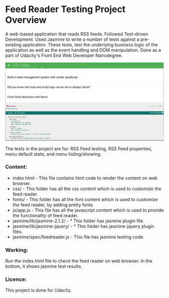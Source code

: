 # Feed Reader Testing Project Overview
A web-based application that reads RSS feeds. Followed Test-driven Development. Used Jasmine to write a number of tests against a pre-existing application. These tests, test the underlying business logic of the application as well as the event handling and DOM manipulation. Done as a part of Udacity's Front End Web Developer Nanodegree.


![alt text](https://github.com/riyadashoriya/feed-reader-testing/blob/master/FeedReaderTesting.png "Game Preview")


The tests in the project are for: RSS Feed testing, RSS Feed properties, menu default state, and menu hiding/showing.


### Content:
* index.html - This file contains html code to render the content on web browser.
* css/ - This folder has all the css content which is used to customize the feed reader.
* fonts/ - This folder has all the font content which is used to customize the feed reader, by adding pretty fonts.
* js/app.js - This file has all the javascript content which is used to provide the functionality of feed reader.
* jasmine/lib/jasmine-2.1.2/ -  * This folder has jasmine plugin file.
* jasmine/lib/jasmine-jquery/ -  * This folder has jasmine-jquery plugin files.
* jasmine/spec/feedreader.js - This file has jasmine testing code.


### Working:
Run the index.html file to check the feed reader on web browser. In the bottom, it shows jasmine test results.


### Licence:
This project is done for Udacity.

